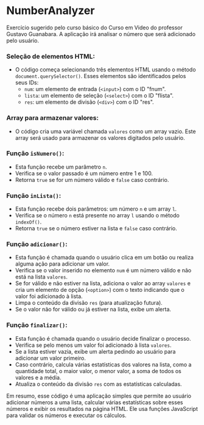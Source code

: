# NumberAnalyzer
Exercício sugerido pelo curso básico do Curso em Video do professor Gustavo Guanabara.
A aplicação irá analisar o número que será adicionado pelo usuário.

### Seleção de elementos HTML:
- O código começa selecionando três elementos HTML usando o método `document.querySelector()`. Esses elementos são identificados pelos seus IDs:
  - `num`: um elemento de entrada (`<input>`) com o ID "fnum".
  - `lista`: um elemento de seleção (`<select>`) com o ID "flista".
  - `res`: um elemento de divisão (`<div>`) com o ID "res".

### Array para armazenar valores:
- O código cria uma variável chamada `valores` como um array vazio. Este array será usado para armazenar os valores digitados pelo usuário.

### Função `isNumero()`:
- Esta função recebe um parâmetro `n`.
- Verifica se o valor passado é um número entre 1 e 100.
- Retorna `true` se for um número válido e `false` caso contrário.

### Função `inLista()`:
- Esta função recebe dois parâmetros: um número `n` e um array `l`.
- Verifica se o número `n` está presente no array `l` usando o método `indexOf()`.
- Retorna `true` se o número estiver na lista e `false` caso contrário.

### Função `adicionar()`:
- Esta função é chamada quando o usuário clica em um botão ou realiza alguma ação para adicionar um valor.
- Verifica se o valor inserido no elemento `num` é um número válido e não está na lista `valores`.
- Se for válido e não estiver na lista, adiciona o valor ao array `valores` e cria um elemento de opção (`<option>`) com o texto indicando que o valor foi adicionado à lista.
- Limpa o conteúdo da divisão `res` (para atualização futura).
- Se o valor não for válido ou já estiver na lista, exibe um alerta.

### Função `finalizar()`:
- Esta função é chamada quando o usuário decide finalizar o processo.
- Verifica se pelo menos um valor foi adicionado à lista `valores`.
- Se a lista estiver vazia, exibe um alerta pedindo ao usuário para adicionar um valor primeiro.
- Caso contrário, calcula várias estatísticas dos valores na lista, como a quantidade total, o maior valor, o menor valor, a soma de todos os valores e a média.
- Atualiza o conteúdo da divisão `res` com as estatísticas calculadas.

Em resumo, esse código é uma aplicação simples que permite ao usuário adicionar números a uma lista, calcular várias estatísticas sobre esses números e exibir os resultados na página HTML. Ele usa funções JavaScript para validar os números e executar os cálculos.
